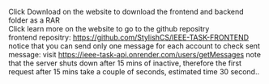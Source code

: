 Click Download on the website to download the frontend and backend folder as a RAR    
Click learn more on the website to go to the github repositry  
frontend repositry: https://github.com/StylishCS/IEEE-TASK-FRONTEND    
notice that you can send only one message for each account
to check sent message: visit https://ieee-task-api.onrender.com/users/getMessages
note that the server shuts down after 15 mins of inactive, therefore the first request after 15 mins take a couple of seconds, estimated time 30 second..

